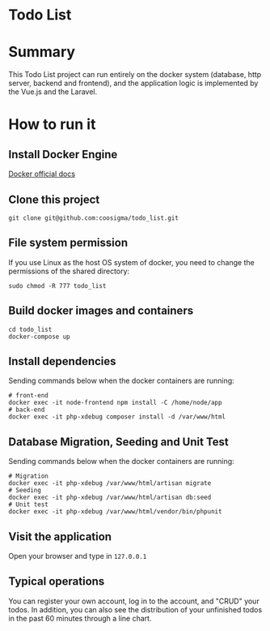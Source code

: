 # Todo List

# Summary

This Todo List project can run entirely on the docker system (database, http server, backend and frontend), and the application logic is implemented by the Vue.js and the Laravel.

# How to run it

## Install Docker Engine

[Docker official docs](https://docs.docker.com/engine/install/)

## Clone this project

`git clone git@github.com:coosigma/todo_list.git`

## File system permission

If you use Linux as the host OS system of docker, you need to change the permissions of the shared directory:

```Shell
sudo chmod -R 777 todo_list
```

## Build docker images and containers

```Shell
cd todo_list
docker-compose up
```

## Install dependencies

Sending commands below when the docker containers are running:

```Shell
# front-end
docker exec -it node-frontend npm install -C /home/node/app
# back-end
docker exec -it php-xdebug composer install -d /var/www/html
```

## Database Migration, Seeding and Unit Test

Sending commands below when the docker containers are running:

```Shell
# Migration
docker exec -it php-xdebug /var/www/html/artisan migrate
# Seeding
docker exec -it php-xdebug /var/www/html/artisan db:seed
# Unit test
docker exec -it php-xdebug /var/www/html/vendor/bin/phpunit
```

## Visit the application

Open your browser and type in `127.0.0.1`

## Typical operations

You can register your own account, log in to the account, and "CRUD" your todos. In addition, you can also see the distribution of your unfinished todos in the past 60 minutes through a line chart.
